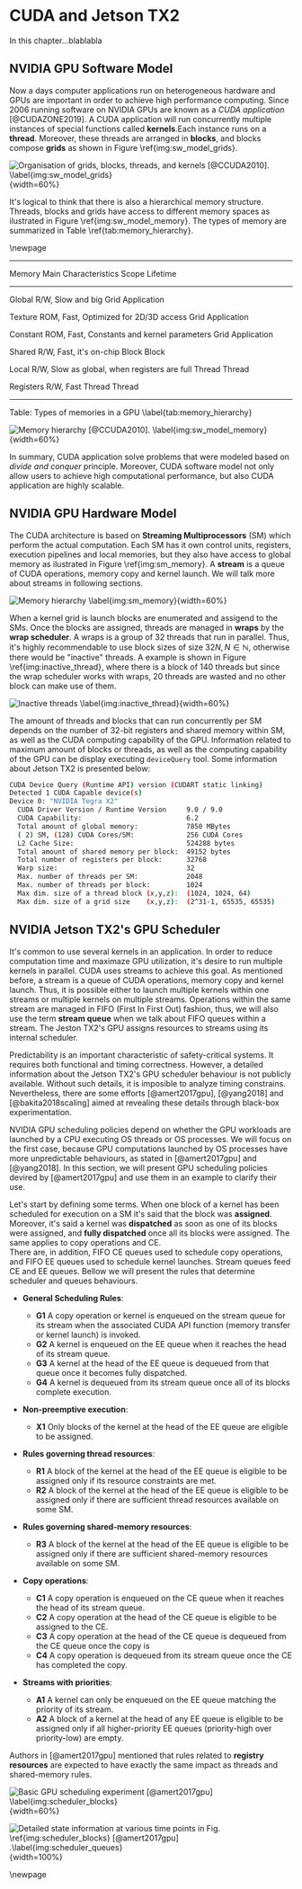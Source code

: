 # CUDA and Jetson TX2

<!--
After the introductory chapter, it seems fairly common to 
include a chapter that reviews the literature and 
introduces methodology used throughout the thesis.
-->
In this chapter...blablabla 



## NVIDIA GPU Software Model
Now a days computer applications run on heterogeneous hardware and GPUs are important in order to achieve high performance computing. 
Since 2006 running software on NVIDIA GPUs are known as a _CUDA application_ [@CUDAZONE2019].
A CUDA application will run concurrently multiple instances of special functions called **kernels**.Each instance runs on a **thread**. 
Moreover, these threads are arranged in **blocks**, and blocks compose **grids** as shown in Figure \ref{img:sw_model_grids}. 

![Organisation of grids, blocks, threads, and kernels [@CCUDA2010]. \label{img:sw_model_grids} ](source/figures/sw_model_grids.png){width=60%}

It's logical to think that there is also a hierarchical memory structure. 
Threads, blocks and grids have access to different memory spaces as ilustrated in Figure \ref{img:sw_model_memory}.
The types of memory are summarized in Table \ref{tab:memory_hierarchy}.

\newpage

---------------------------------------------------------------------------------------
Memory      Main Characteristics                            Scope   Lifetime
--------    -------------------                             -----   -----------
Global      R/W, Slow and big                               Grid    Application

Texture     ROM, Fast, Optimized for 2D/3D access           Grid    Application

Constant    ROM, Fast, Constants and kernel parameters      Grid    Application
 
Shared      R/W, Fast, it's on-chip                         Block   Block

Local       R/W, Slow as global, when registers are full    Thread  Thread

Registers   R/W, Fast                                       Thread  Thread

---------------------------------------------------------------------------

Table: Types of memories in a GPU \label{tab:memory_hierarchy}




![Memory hierarchy [@CCUDA2010]. \label{img:sw_model_memory} ](source/figures/sw_model_memory.png){width=60%}

In summary, CUDA application solve problems that were modeled based on _divide and conquer_ principle. Moreover, CUDA software model not only allow users to achieve high computational performance, but also CUDA application are highly scalable. 


## NVIDIA GPU Hardware Model
The CUDA architecture is based on **Streaming Multiprocessors** (SM) which perform the actual computation.
Each SM has it own control units, registers, execution pipelines and local memories, but they also have access to global memory as ilustrated in Figure \ref{img:sm_memory}.
A **stream** is a queue of CUDA operations, memory copy and kernel launch.
We will talk more about streams in following sections.

![Memory hierarchy  \label{img:sm_memory} ](source/figures/sm_memory.png){width=60%}


When a kernel grid is launch blocks are enumerated and assigend to the SMs. 
Once the blocks are assigned, threads are managed in **wraps** by the **wrap scheduler**. A wraps is a group of 32 threads that run in parallel. 
Thus, it's highly recommendable to use block sizes of size $32N, N \in \mathbb{N}$, otherwise there would be "inactive" threads.
A example is shown in Figure \ref{img:inactive_thread}, where there is a block of 140 threads but since the wrap scheduler works with wraps, 20 threads are wasted and no other block can make use of them. 


 
![Inactive threads \label{img:inactive_thread} ](source/figures/inactive_thread.png){width=60%}




The amount of  threads and blocks that can run concurrently per SM depends on the number of 32-bit registers and shared memory within SM, as well as the CUDA computing capability of the GPU. Information related to maximum amount of blocks  or threads, as well as the computing capability of the GPU can be display executing `deviceQuery` tool. 
Some information about Jetson TX2 is presented below: 

```sh
CUDA Device Query (Runtime API) version (CUDART static linking)
Detected 1 CUDA Capable device(s)
Device 0: "NVIDIA Tegra X2"
  CUDA Driver Version / Runtime Version     9.0 / 9.0
  CUDA Capability:                          6.2
  Total amount of global memory:            7850 MBytes 
  ( 2) SM, (128) CUDA Cores/SM:             256 CUDA Cores
  L2 Cache Size:                            524288 bytes
  Total amount of shared memory per block:  49152 bytes
  Total number of registers per block:      32768
  Warp size:                                32
  Max. number of threads per SM:            2048
  Max. number of threads per block:         1024
  Max dim. size of a thread block (x,y,z):  (1024, 1024, 64)
  Max dim. size of a grid size    (x,y,z):  (2^31-1, 65535, 65535)
```

## NVIDIA Jetson TX2's GPU Scheduler
It's common to use several kernels in an application.
In order to reduce computation time and maximaze GPU utilization, it's desire to run multiple kernels in parallel. 
CUDA uses streams to achieve this goal. 
As mentioned before, a stream is a queue of CUDA operations, memory copy and kernel launch.
Thus, it  is possible either to launch multiple kernels within one streams or multiple kernels on multiple streams. 
Operations within the same stream are managed in FIFO (First In First Out) fashion, thus, we will also use the term **stream queue** when we talk about FIFO queues within a stream.
The Jeston TX2's GPU assigns resources to streams using its internal scheduler.

Predictability is an important characteristic of safety-critical systems. It requires both functional and timing correctness.
However, a detailed information about the Jetson TX2's GPU scheduler behaviour is not publicly available. 
Without such details, it is imposible to analyze timing constrains. 
Nevertheless, there are some efforts [@amert2017gpu], [@yang2018] and [@bakita2018scaling] aimed at revealing these details through black-box experimentation.

NVIDIA GPU scheduling policies depend on whether the GPU workloads are launched by a CPU executing OS threads or OS processes. 
We will focus on the first case, because GPU computations launched by OS processes have more unpredictable behaviours, as stated in [@amert2017gpu] and [@yang2018]. 
In this section, we will present GPU scheduling policies devired by [@amert2017gpu] and use them in an example to clarify their use. 

Let's start by defining some terms. When one block of a kernel has been scheduled for execution on a SM it's said that the block was **assigned**. Moreover, it's said a kernel was **dispatched** as soon as one of its blocks were assigned, and **fully dispatched** once all its blocks were assigned. 
The same applies to copy operations and CE.  
There are, in addition, FIFO CE queues used to schedule copy operations, and FIFO EE queues used to schedule kernel launches.
Stream queues feed CE and EE queues. Bellow we will present the rules that determine scheduler and queues behaviours.

* **General Scheduling Rules**:
    * **G1** A copy operation or kernel is enqueued on the stream queue for its stream when the associated CUDA API function (memory transfer or kernel launch) is invoked.
    * **G2** A kernel is enqueued on the EE queue when it reaches the head of its stream queue.
    * **G3** A kernel at the head of the EE queue is dequeued from that queue once it becomes fully dispatched.
    * **G4** A kernel is dequeued from its stream queue once all of its blocks complete execution.

* **Non-preemptive execution**:
    * **X1** Only blocks of the kernel at the head of the EE queue are eligible to be assigned.

* **Rules governing thread resources**:
    * **R1** A block of the kernel at the head of the EE queue is eligible to be assigned only if its resource constraints are met.
    * **R2** A block of the kernel at the head of the EE queue is eligible to be assigned only if there are sufficient thread resources available on some SM.

* **Rules governing shared-memory resources**:
    * **R3** A block of the kernel at the head of the EE queue is eligible to be assigned only if there are sufficient shared-memory resources available on some SM.

* **Copy operations**:
    * **C1** A copy operation is enqueued on the CE queue when it reaches the head of its stream queue.
    * **C2** A copy operation at the head of the CE queue is eligible to be assigned to the CE.
    * **C3** A copy operation at the head of the CE queue is dequeued from the CE queue once the copy is
    * **C4** A copy operation is dequeued from its stream queue once the CE has completed the copy.

* **Streams with priorities**:
    * **A1** A kernel can only be enqueued on the EE queue matching the priority of its stream.
    * **A2** A block of a kernel at the head of any EE queue is eligible to be assigned only if all higher-priority EE queues (priority-high over priority-low) are empty.

Authors in [@amert2017gpu] mentioned that rules related to **registry resources** are expected to have exactly the same impact as threads and shared-memory rules. 


![Basic GPU scheduling experiment [@amert2017gpu] \label{img:scheduler_blocks} ](source/figures/scheduler_blocks.png){width=60%}

![Detailed state information at various time points in Fig. \ref{img:scheduler_blocks} [@amert2017gpu] .\label{img:scheduler_queues} ](source/figures/scheduler_queues.png){width=100%}


\newpage


